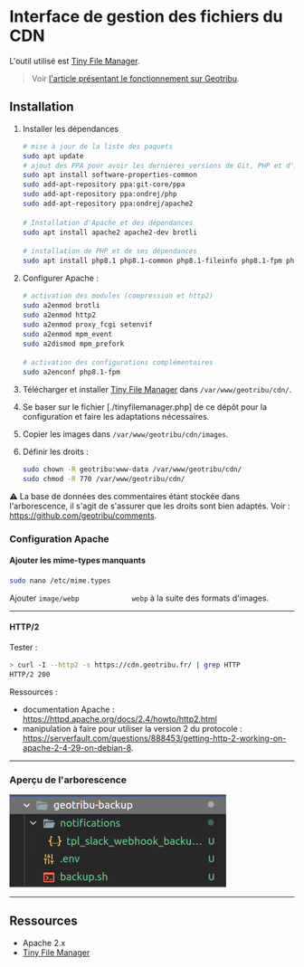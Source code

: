 # Interface de gestion des fichiers du CDN

L'outil utilisé est [Tiny File Manager](https://tinyfilemanager.github.io/).

> Voir [l'article présentant le fonctionnement sur Geotribu](https://geotribu.fr/contribuer/guides/image/#parcourir-les-images-sur-le-cdn-de-geotribu).

## Installation

1. Installer les dépendances

    ```bash
    # mise à jour de la liste des paquets
    sudo apt update
    # ajout des PPA pour avoir les dernières versions de Git, PHP et d'Apache
    sudo apt install software-properties-common
    sudo add-apt-repository ppa:git-core/ppa
    sudo add-apt-repository ppa:ondrej/php
    sudo add-apt-repository ppa:ondrej/apache2

    # Installation d'Apache et des dépendances
    sudo apt install apache2 apache2-dev brotli

    # installation de PHP et de ses dépendances
    sudo apt install php8.1 php8.1-common php8.1-fileinfo php8.1-fpm php8.1-iconv php8.1-mbstring php8.1-zip
    ```

1. Configurer Apache :

    ```bash
    # activation des modules (compression et http2)
    sudo a2enmod brotli
    sudo a2enmod http2
    sudo a2enmod proxy_fcgi setenvif
    sudo a2enmod mpm_event
    sudo a2dismod mpm_prefork

    # activation des configurations complémentaires
    sudo a2enconf php8.1-fpm
    ```

1. Télécharger et installer [Tiny File Manager](https://tinyfilemanager.github.io/) dans `/var/www/geotribu/cdn/`.
1. Se baser sur le fichier [./tinyfilemanager.php] de ce dépôt pour la configuration et faire les adaptations nécessaires.
1. Copier les images dans `/var/www/geotribu/cdn/images`.
1. Définir les droits :

    ```bash
    sudo chown -R geotribu:www-data /var/www/geotribu/cdn/
    sudo chmod -R 770 /var/www/geotribu/cdn/
    ```

:warning: La base de données des commentaires étant stockée dans l'arborescence, il s'agit de s'assurer que les droits sont bien adaptés. Voir : <https://github.com/geotribu/comments>.

### Configuration Apache

#### Ajouter les mime-types manquants

```sh
sudo nano /etc/mime.types
```

Ajouter `image/webp             webp` à la suite des formats d'images.

----

#### HTTP/2

Tester :

```bash
> curl -I --http2 -s https://cdn.geotribu.fr/ | grep HTTP
HTTP/2 200
```

Ressources :

- documentation Apache : <https://httpd.apache.org/docs/2.4/howto/http2.html>
- manipulation à faire pour utiliser la version 2 du protocole : <https://serverfault.com/questions/888453/getting-http-2-working-on-apache-2-4-29-on-debian-8>.

----

### Aperçu de l'arborescence

![Arborescence des scripts sur le serveur](docs/_static/img/scripts_arborescence.png "Organisation des fichiers sur le serveur")

----

## Ressources

- Apache 2.x
- [Tiny File Manager](https://tinyfilemanager.github.io/)
